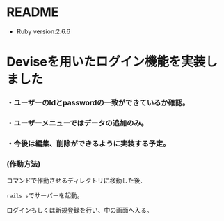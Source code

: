 # README
* Ruby version:2.6.6  
# Deviseを用いたログイン機能を実装しました　　

### ・ユーザーのIdとpasswordの一致ができているか確認。

### ・ユーザーメニューではデータの追加のみ。  

### ・今後は編集、削除ができるように実装する予定。

### (作動方法)  
コマンドで作動させるディレクトリに移動した後、　　

```rails s```でサーバーを起動。　　

ログインもしくは新規登録を行い、中の画面へ入る。　　




